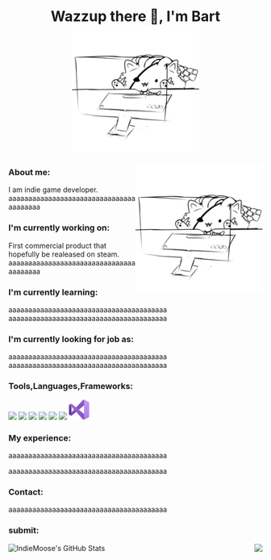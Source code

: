 ### 
<!-- this is comment -->
<p>
<h1 align="center"> Wazzup there 👋, I'm Bart
  <img src="https://raw.githubusercontent.com/xxxarixx/xxxarixx/master/Resources/BongoCatRengar.png" width="50%"/>
</h1>
</p>

<img src="https://raw.githubusercontent.com/xxxarixx/xxxarixx/master/Resources/BongoCatRengar.png" width="50%" align='right'/>

<p>
<h3>About me:</h3> 
I am indie game developer.
aaaaaaaaaaaaaaaaaaaaaaaaaaaaaaaaaaaaaaaa
</p>

<p>
<h3>I'm currently working on:</h3> 
First commercial product that hopefully be realeased on steam.
aaaaaaaaaaaaaaaaaaaaaaaaaaaaaaaaaaaaaaaa
</p>


<p>
<h3>I'm currently learning:</h3> 
aaaaaaaaaaaaaaaaaaaaaaaaaaaaaaaaaaaaaaaa
aaaaaaaaaaaaaaaaaaaaaaaaaaaaaaaaaaaaaaaa
</p>


<p>
<h3>I'm currently looking for job as:</h3> 
aaaaaaaaaaaaaaaaaaaaaaaaaaaaaaaaaaaaaaaa
aaaaaaaaaaaaaaaaaaaaaaaaaaaaaaaaaaaaaaaa
</p>



<h3>Tools,Languages,Frameworks:</h3> 
<p width = 49% align='left'>
  <img src="https://raw.githubusercontent.com/alexnaiman/alexnaiman/master/resources/dev/csharp.svg" height="40px"/>
  <img src="https://raw.githubusercontent.com/alexnaiman/alexnaiman/master/resources/dev/gamedev.svg" height="40px />
  <img src="https://raw.githubusercontent.com/alexnaiman/alexnaiman/master/resources/dev/unity.svg" height="40px"/>
  <img src="https://raw.githubusercontent.com/alexnaiman/alexnaiman/master/resources/dev/unity.svg" height="40px"/>
  <img src="https://raw.githubusercontent.com/alexnaiman/alexnaiman/master/resources/dev/unity.svg" height="40px"/>
  <img src="https://raw.githubusercontent.com/alexnaiman/alexnaiman/master/resources/dev/unity.svg" height="40px" />
  <img src="https://raw.githubusercontent.com/alexnaiman/alexnaiman/master/resources/dev/unity.svg" height="40px"/>
  <img src="https://raw.githubusercontent.com/xxxarixx/xxxarixx/master/Resources/Visual_Studio_Icon_2019.svg" height="40px"/>
</p>

<p>
<h3>My experience:</h3> 
aaaaaaaaaaaaaaaaaaaaaaaaaaaaaaaaaaaaaaaa
                                                                                                                           
aaaaaaaaaaaaaaaaaaaaaaaaaaaaaaaaaaaaaaaa
</p>
<p>
<h3> Contact: </h3>
aaaaaaaaaaaaaaaaaaaaaaaaaaaaaaaaaaaaaaaa
</p>
<p>
<h3> submit: </h3>
<a href="https://github.com/xxxarixx">                           
<img align="left" src="https://github-readme-stats.vercel.app/api?username=xxxarixx&show_icons=true&hide_border=true&count_private=true&icon_color=28394F&text_color=28394F&title_color=EC6F7B&bg_color=FFFFFF&card_width =50%" alt="IndieMoose's GitHub Stats">
</a>
<a href="https://github.com/xxxarixx">   
<img align="right" src="https://github-readme-stats.vercel.app/api/top-langs/?username=xxxarixx&langs_count=8&card_width =50%)](https://github.com/anuraghazra/github-readme-stats">
</a>
</p>                                                                                                                       

